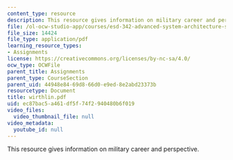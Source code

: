 ```yaml
---
content_type: resource
description: This resource gives information on military career and perspective.
file: /ol-ocw-studio-app/courses/esd-342-advanced-system-architecture-spring-2006/ec87bac5a461df5f74f2940480b6f019_wirthlin.pdf
file_size: 14424
file_type: application/pdf
learning_resource_types:
- Assignments
license: https://creativecommons.org/licenses/by-nc-sa/4.0/
ocw_type: OCWFile
parent_title: Assignments
parent_type: CourseSection
parent_uid: 44948e84-69d8-66d0-e9ed-8e2abd23373b
resourcetype: Document
title: wirthlin.pdf
uid: ec87bac5-a461-df5f-74f2-940480b6f019
video_files:
  video_thumbnail_file: null
video_metadata:
  youtube_id: null
---
```

This resource gives information on military career and perspective.